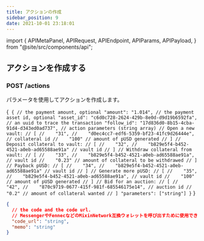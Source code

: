 ```yaml
---
title: アクションの作成
sidebar_position: 9
date: 2021-10-01 23:18:01
---
```


import { APIMetaPanel, APIRequest, APIEndpoint, APIParams, APIPayload, } from "@site/src/components/api";

## アクションを作成する

### POST /actions

パラメータを使用してアクションを作成します。

<APIEndpoint base="https://leaf-api.pando.im/api" url="/actions" />

<APIMetaPanel scope="Authorized"/><APIPayload>{`
{ // the payment amount, optional "amount": "1.014", // the payment asset id, optional "asset_id": "c6d0c728-2624-429b-8e0d-d9d19b6592fa", // an uuid to trace the transaction "follow_id": "17d836d0-8b15-4cba-91d4-d343ed0ad737", // action parameters (string array) // Open a new vault: // [ //    "31", //    "d0ec4cc7-edf6-5359-bf23-41fc9d26444e", // collateral id //    "100" // amount of pUSD generated // ] // Deposit collateral to vault: // [ //    "32", //    "b829e5f4-b452-4521-a0eb-ad65588ae91a" // vault id // ] // Withdraw collateral from vault: // [ //    "33", //    "b829e5f4-b452-4521-a0eb-ad65588ae91a", // vault id //    "0.23" // amount of collateral to be withdrawed // ] // Payback pUSD: // [ //    "34", //    "b829e5f4-b452-4521-a0eb-ad65588ae91a" // vault id // ] // Generate more pUSD: // [ //    "35", //    "b829e5f4-b452-4521-a0eb-ad65588ae91a", // vault id //    "100" // amount of pUSD generated // ] // Bid for an auction: // [ //    "42", //    "870c9719-0677-415f-981f-685546175e14", // auction id //    "0.2" // amount of collateral wanted // ] "parameters": ["string"] }` }</APIPayload>

<APIRequest title="アクションを作成する" method="POST" base="https://leaf-api.pando.im/api" url='/actions' data="--data PAYLOAD" />

```json title="Response"
{
  // the code and the code url.
  // MessengerやFennecなどのMixinNetwork互換ウォレットを呼び出すために使用できます。  "code": "string",
  "code_url": "string",
  "memo": "string"
}
```
